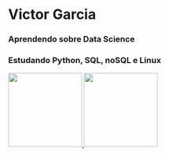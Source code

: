 # Victor Garcia    
### Aprendendo sobre Data Science
### Estudando Python, SQL, noSQL e Linux 

 <div>
  <a href="https://github.com/Garcia-Victor">
  <img height="150em" src="https://github-readme-stats.vercel.app/api?username=Garcia-Victor&show_icons=true&theme=dark&include_all_commits=true&count_private=true"/>
  <img height="150em" src="https://github-readme-stats.vercel.app/api/top-langs/?username=Garcia-Victor&layout=compact&langs_count=7&theme=dark"/>
</div>
